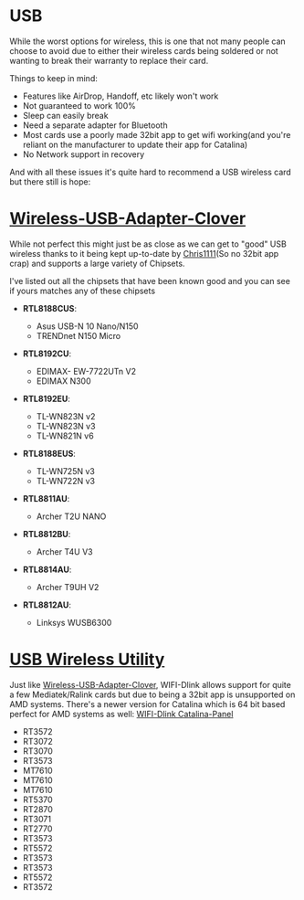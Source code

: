 # USB

While the worst options for wireless, this is one that not many people can choose to avoid due to either their wireless cards being soldered or not wanting to break their warranty to replace their card.

Things to keep in mind:

* Features like AirDrop, Handoff, etc likely won't work
* Not guaranteed to work 100%
* Sleep can easily break
* Need a separate adapter for Bluetooth
* Most cards use a poorly made 32bit app to get wifi working(and you're reliant on the manufacturer to update their app for Catalina)
* No Network support in recovery

And with all these issues it's quite hard to recommend a USB wireless card but there still is hope:

# [Wireless-USB-Adapter-Clover](https://github.com/chris1111/Wireless-USB-Adapter-Clover)

While not perfect this might just be as close as we can get to "good" USB wireless thanks to it being kept up-to-date by [Chris1111](https://github.com/chris1111)(So no 32bit app crap) and supports a large variety of Chipsets.

I've listed out all the chipsets that have been known good and you can see if yours matches any of these chipsets

* **RTL8188CUS**:

  * Asus USB-N 10 Nano/N150
  * TRENDnet N150 Micro

* **RTL8192CU**:

  * EDIMAX- EW-7722UTn V2
  * EDIMAX N300

* **RTL8192EU**:

  * TL-WN823N v2
  * TL-WN823N v3
  * TL-WN821N v6

* **RTL8188EUS**:

  * TL-WN725N v3
  * TL-WN722N v3

* **RTL8811AU**:

  * Archer T2U NANO

* **RTL8812BU**:

  * Archer T4U V3

* **RTL8814AU**:

  * Archer T9UH V2

* **RTL8812AU**:

  * Linksys WUSB6300

# [USB Wireless Utility](https://github.com/chris1111/USB-Wireless-Utility)

Just like [Wireless-USB-Adapter-Clover](https://github.com/chris1111/Wireless-USB-Adapter-Clover), WIFI-Dlink allows support for quite a few Mediatek/Ralink cards but due to being a 32bit app is unsupported on AMD systems. There's a newer version for Catalina which is 64 bit based perfect for AMD systems as well: [WIFI-Dlink Catalina-Panel](https://github.com/chris1111/WIFI-Dlink-Catalina-Panel)

* RT3572
* RT3072
* RT3070
* RT3573
* MT7610
* MT7610
* MT7610
* RT5370
* RT2870
* RT3071
* RT2770
* RT3573
* RT5572
* RT3573
* RT3573
* RT5572
* RT3572
